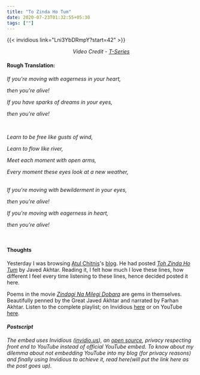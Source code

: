 ```yaml
---
title: "To Zinda Ho Tum"
date: 2020-07-23T01:32:55+05:30
tags: [""]
---
```


{{< invidious link="Lni3YbDRmpY?start=42" >}}


<i> <div style="text-align: center">Video Credit - <a 
href="https://youtu.be/Lni3YbDRmpY">T-Series</a> </div> </i>

#### Rough Translation:

_If you're moving with eagerness in your heart,_

_then you're alive!_


_<p>_ 

_If you have sparks of dreams in your eyes,_

_then you're alive!_

  

_<p> <br />_

_Learn to be free like gusts of wind,_

_Learn to flow like river,_

_Meet each moment with open arms,_

_Every moment these eyes look at a new weather,_

  
_<p> <br />_
_If you're moving with bewilderment in your eyes,_

_then you're alive!_

  

_<p>_

_If you're moving with eagerness in heart,_

_then you're alive!_


<p><br />

#### Thoughts

Yesterday I was browsing [Atul Chitnis](https://en.wikipedia.org/wiki/Atul_Chitnis)'s 
[blog](http://atulchitnis.net/). He had posted
_[Toh Zinda Ho Tum](http://atulchitnis.net/2013/toh-zinda-ho-tum-then-you-are-alive/)_ by Javed 
Akhtar. Reading it, I felt how much I love these lines, how different I feel every time 
listening to these lines, hence decided posted it here. 

Poems in the movie _[Zindagi Na Milegi 
Dobara](https://en.wikipedia.org/wiki/Zindagi_Na_Milegi_Dobara)_ are gems in 
themselves. Beautifully penned by the Great Javed Akhtar and narrated by Farhan 
Akhtar. Listen to the complete playlist; on Invidious 
[here](https://invidio.us/playlist?list=PL9bw4S5ePsEH3tOw-4lH5Ehv8fn89RyZx) or on 
YouTube 
[here](https://www.youtube.com/watch?v=ZmAYoJUsFEs&list=PL9bw4S5ePsEH3tOw-4lH5Ehv8fn89RyZx).

#### _Postscript_
_The embed uses Invidious ([invidio.us](https://www.invidio.us/)), an [open 
source](https://github.com/iv-org/invidious), privacy respecting front end to YouTube 
instead of official YouTube embed.  To know about my dilemma about not embedding YouTube 
into my blog (for privacy reasons) and finally using Invidious to achieve it, read 
here(will put the link here as the post goes up)._

